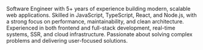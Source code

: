 Software Engineer with 5+ years of experience building modern, scalable web applications. Skilled in JavaScript, TypeScript, React, and Node.js, with a strong focus on performance, maintainability, and clean architecture. Experienced in both frontend and full-stack development, real-time systems, SSR, and cloud infrastructure. Passionate about solving complex problems and delivering user-focused solutions.
